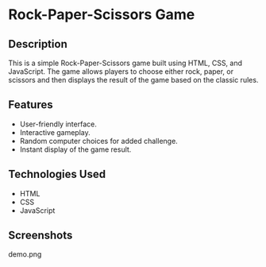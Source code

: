 # Rock-Paper-Scissors Game

## Description

This is a simple Rock-Paper-Scissors game built using HTML, CSS, and JavaScript. 
The game allows players to choose either rock, paper, or scissors and then displays the result of the game based on the classic rules.

## Features

- User-friendly interface.
- Interactive gameplay.
- Random computer choices for added challenge.
- Instant display of the game result.

## Technologies Used

- HTML
- CSS
- JavaScript

## Screenshots
demo.png

